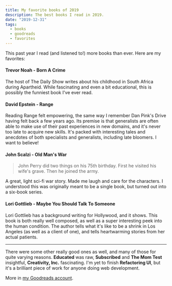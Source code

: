 ```yaml
---
title: My favorite books of 2019
description: The best books I read in 2019.
date: "2019-12-31"
tags:
  - books
  - goodreads
  - favorites
---
```


This past year I read (and listened to!) more books than ever. Here are my favorites:

#### Trevor Noah - Born A Crime

The host of The Daily Show writes about his childhood in South Africa during Apartheid. While fascinating and even a bit educational, this is possibly the funniest book I've ever read.

#### David Epstein - Range

Reading Range felt empowering, the same way I remember Dan Pink's Drive having felt back a few years ago. Its premise is that generalists are often able to make use of their past experiences in new domains, and it's never too late to acquire new skills. It's packed with interesting tales and anecdotes of both specialists and generalists, including late bloomers. I want to believe!

#### John Scalzi - Old Man's War

> John Perry did two things on his 75th birthday. First he visited his wife's grave. Then he joined the army.

A great, light sci-fi war story. Made me laugh and care for the characters. I understood this was originally meant to be a single book, but turned out into a six-book series.

#### Lori Gottlieb - Maybe You Should Talk To Someone

Lori Gottlieb has a background writing for Hollywood, and it shows. This book is both really well composed, as well as a super interesting peek into the human condition. The author tells what it's like to be a shrink in Los Angeles (as well as a client of one), and tells heartwarming stories from her actual patients.

---

There were some other really good ones as well, and many of those for quite varying reasons. **Educated** was raw, **Subscribed** and **The Mom Test** insightful, **Creativity, Inc.** fascinating. I'm yet to finish **Refactoring UI**, but it's a brilliant piece of work for anyone doing web development.

More in [my Goodreads account](https://www.goodreads.com/user/show/1011336-mike-arvela).
